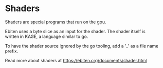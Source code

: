 Shaders
==========

Shaders are special programs that run on the gpu. 

Ebiten uses a byte slice as an input for the shader. 
The shader itself is written in KAGE, a language
similar to go. 

To have the shader source ignored by the go tooling,
add a '_' as a file name prefix.

Read more about shaders at https://ebiten.org/documents/shader.html